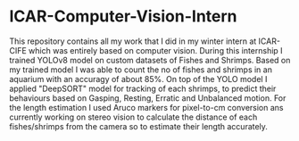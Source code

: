 # ICAR-Computer-Vision-Intern
This repository contains all my work that I did in my winter intern at ICAR-CIFE which was entirely based on computer vision. During this internship I trained YOLOv8 model on custom datasets of Fishes and Shrimps.
Based on my trained model I was able to count the no of fishes and shrimps in an aquarium with an accuragy of about 85%.
On top of the YOLO model I applied "DeepSORT" model for tracking of each shrimps, to predict their behaviours based on Gasping, Resting, Erratic and Unbalanced motion.
For the length estimation I used Aruco markers for pixel-to-cm conversion ans currently working on stereo vision to calculate the distance of each fishes/shrimps from the camera so to estimate their length accurately.

